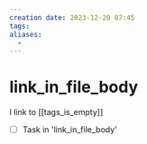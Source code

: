 ```yaml
---
creation date: 2023-12-20 07:45
tags:
aliases:
  -
---
```


# link_in_file_body

I link to [[tags_is_empty]]

- [ ] Task in 'link_in_file_body'

